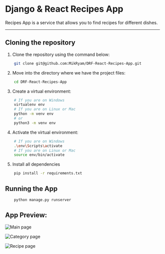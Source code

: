 # Django & React Recipes App

Recipes App is a service that allows you to find recipes for different dishes.

---


## Cloning the repository

1. Clone the repository using the command below:
```bash
    git clone git@github.com:MikRyam/DRF-React-Recipes-App.git
```


2. Move into the directory where we have the project files:
```bash
    cd DRF-React-Recipes-App
```

3. Create a virtual environment:
```bash
    # If you are on Windows
    virtualenv env
    # If you are on Linux or Mac
    python -m venv env
    # or
    python3 -m venv env
```

4. Activate the virtual environment:
```bash
    # If you are on Windows
    .\env\Scripts\activate
    # If you are on Linux or Mac
    source env/bin/activate
```

5. Install all dependencies
```bash
    pip install -r requirements.txt
```


## Running the App
```bash
    python manage.py runserver
```



## App Preview:

![Main page](/preview_images/mainPage.jpg "Main page")

![Category page](/preview_images/categoryPage.jpg "Category page")

![Recipe page](/preview_images/recipePage.jpg "Recipe page")

